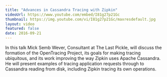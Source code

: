 ```yaml
---
title: "Advances in Cassandra Tracing with Zipkin"
videoUrl: https://www.youtube.com/embed/I81g27p21Gc
thumbnail: https://img.youtube.com/vi/I81g27p21Gc/maxresdefault.jpg
layout: video
featured: false
date: 2016-09-21
---
```


In this talk Mick Semb Wever, Consultant at The Last Pickle, will discuss the formation of the OpenTracing Project, its goals for making tracing ubiquitous, and its work improving the way Zipkin uses Apache Cassandra. He will present examples of tracing application requests through to Cassandra reading from disk, including Zipkin tracing its own operations.
